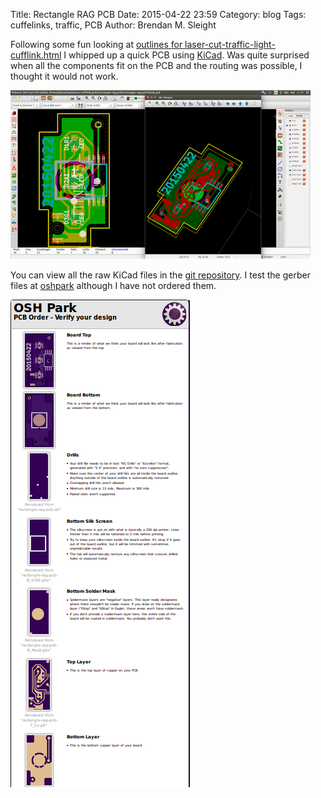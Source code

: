 Title: Rectangle RAG PCB
Date: 2015-04-22 23:59
Category: blog
Tags: cuffelinks, traffic, PCB
Author: Brendan M. Sleight


Following some fun looking at [outlines for laser-cut-traffic-light-cufflink.html](../laser-cut-traffic-light-cufflink.html) I whipped up a quick PCB using [KiCad](http://www.kicad-pcb.org/display/KICAD/KiCad+EDA+Software+Suite). Was quite surprised when all the components fit on the PCB and the routing was possible, I thought it would not work. 


<a href="images/rectangle-rag-pcb/kicad.png"><img src="images/rectangle-rag-pcb/thumbnails/480x_/kicad.png" /></a>

You can view all the raw KiCad files in the [git repository](https://github.com/bmsleight/chameleon-cufflink/tree/master/pcb/rectangle-rag-pcb). I test the gerber files at [oshpark](https://oshpark.com/) although I have not ordered them.

<a href="images/rectangle-rag-pcb/oshpark.png"><img src="images/rectangle-rag-pcb/thumbnails/480x_/oshpark.png" /></a>

